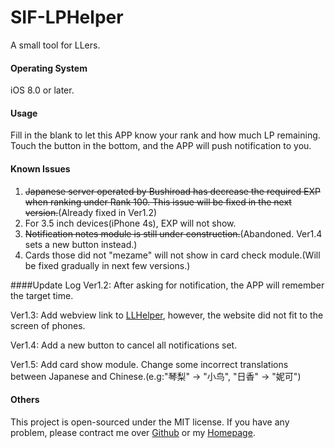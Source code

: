 # SIF-LPHelper
A small tool for LLers.

#### Operating System
iOS 8.0 or later.

#### Usage
Fill in the blank to let this APP know your rank and how much LP remaining. Touch the button in the bottom, and the APP will push notification to you.

#### Known Issues
1. ~~Japanese server operated by Bushiroad has decrease the required EXP when ranking under Rank 100. This issue will be fixed in the next version.~~(Already fixed in Ver1.2)
2. For 3.5 inch devices(iPhone 4s), EXP will not show.
3. ~~Notification notes module is still under construction.~~(Abandoned. Ver1.4 sets a new button instead.)
4. Cards those did not "mezame" will not show in card check module.(Will be fixed gradually in next few versions.)

####Update Log
Ver1.2: After asking for notification, the APP will remember the target time.

Ver1.3: Add webview link to [LLHelper](http://llhelper.duapp.com/), however, the website did not fit to the screen of phones.

Ver1.4: Add a new button to cancel all notifications set.

Ver1.5: Add card show module. Change some incorrect translations between Japanese and Chinese.(e.g:"琴梨" -> "小鸟", "日香" -> "妮可")

#### Others
This project is open-sourced under the MIT license. If you have any problem, please contract me over [Github](https://github.com/ZHRMoe) or my [Homepage](http://zhrmoe.com).
